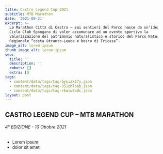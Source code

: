```yaml
---
title: Castro Legend Cup 2021
subtitle: MTB Marathon
date: '2021-09-21'
excerpt: >-
  La Marathon Città di Castro – sui sentieri del Parco nasce da un’idea del
  Ciclo Club Spongano di voler accomunare ad un evento sportivo la
  valorizzazione del patrimonio naturalistico e storico del Parco Naturale
  Regionale “costa Otranto-Leuca e bosco di Tricase”.
image_alt: lorem-ipsum
thumb_image_alt: lorem-ipsum
seo:
  title: ''
  description: ''
  robots: []
  extra: []
tags:
  - content/data/tags/tag-5ysizk17y.json
  - content/data/tags/tag-351chlo6b.json
  - content/data/tags/tag-rkwiw3adc.json
layout: post
---
```

## CASTRO LEGEND CUP – MTB MARATHON

###### 4° EDIZIONE - 10 Ottobre 2021



*   Lorem ipsum
*   dolor sit amet
